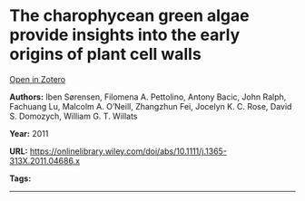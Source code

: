 # The charophycean green algae provide insights into the early origins of plant cell walls
[Open in Zotero](zotero://select/items/@SorensenEtAl_2011)

**Authors:** Iben Sørensen, Filomena A. Pettolino, Antony Bacic, John Ralph, Fachuang Lu, Malcolm A. O’Neill, Zhangzhun Fei, Jocelyn K. C. Rose, David S. Domozych, William G. T. Willats

**Year:** 2011

**URL:** https://onlinelibrary.wiley.com/doi/abs/10.1111/j.1365-313X.2011.04686.x

**Tags:**

---
